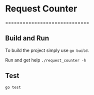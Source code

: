 # Request Counter
=============================

## Build and Run

To build the project simply use `go build`.

Run and get help `./request_counter -h`

## Test

`go test`
